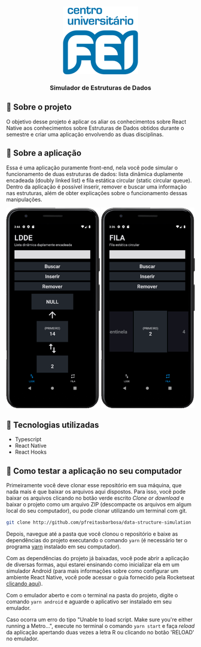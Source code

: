 <p align="center">
  <img alt="FEI" src="https://raw.githubusercontent.com/pfreitasbarbosa/mobilefei-todolist/master/.github/feilogo.png" />
</p>

<h3 align="center">
  Simulador de Estruturas de Dados
</h3>

## :rocket: Sobre o projeto
O objetivo desse projeto é aplicar os aliar os conhecimentos sobre React Native aos conhecimentos sobre Estruturas de Dados obtidos durante o semestre e criar uma aplicação envolvendo as duas disciplinas.

## :memo: Sobre a aplicação
Essa é uma aplicação puramente front-end, nela você pode simular o funcionamento de duas estruturas de dados: lista dinâmica duplamente encadeada (doubly linked list) e fila estática circular (static circular queue). Dentro da aplicação é possível inserir, remover e buscar uma informação nas estruturas, além de obter explicações sobre o funcionamento dessas manipulações.

<p align="center">
  <img src="./.github/screen1.png" width=250 />
  <img src="./.github/screen2.png" width=250 />
</p>

## :hammer: Tecnologias utilizadas
- Typescript
- React Native
- React Hooks

## :wrench: Como testar a aplicação no seu computador
Primeiramente você deve clonar esse repositório em sua máquina, que nada mais é que baixar os arquivos aqui dispostos. Para isso, você pode baixar os arquivos clicando no botão verde escrito <em>Clone or download</em> e baixar o projeto como um arquivo ZIP (descompacte os arquivos em algum local do seu computador), ou pode clonar utilizando um terminal com git.

```bash
git clone http://github.com/pfreitasbarbosa/data-structure-simulation
```

Depois, navegue até a pasta que você clonou o repositório e baixe as dependências do projeto executando o comando `yarn` (é necessário ter o programa [yarn](https://classic.yarnpkg.com/pt-BR/docs/install/) instalado em seu computador).

Com as dependências do projeto já baixadas, você pode abrir a aplicação de diversas formas, aqui estarei ensinando como inicializar ela em um simulador Android (para mais informações sobre como configurar um ambiente React Native, você pode acessar o guia fornecido pela Rocketseat [clicando aqui](https://react-native.rocketseat.dev/)).

Com o emulador aberto e com o terminal na pasta do projeto, digite o comando `yarn android` e aguarde o aplicativo ser instalado em seu emulador.

Caso ocorra um erro do tipo "Unable to load script. Make sure you're either running a Metro...", execute no terminal o comando `yarn start` e faça <em>reload</em> da aplicação apertando duas vezes a letra R ou clicando no botão 'RELOAD' no emulador.
